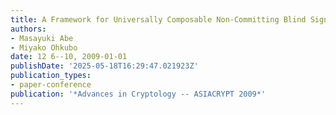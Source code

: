 ```yaml
---
title: A Framework for Universally Composable Non-Committing Blind Signatures
authors:
- Masayuki Abe
- Miyako Ohkubo
date: 12 6--10, 2009-01-01
publishDate: '2025-05-18T16:29:47.021923Z'
publication_types:
- paper-conference
publication: '*Advances in Cryptology -- ASIACRYPT 2009*'
---
```

